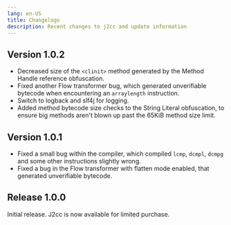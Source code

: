 ```yaml
---
lang: en-US
title: Changelogs
description: Recent changes to j2cc and update information
---
```


## Version 1.0.2
- Decreased size of the `<clinit>` method generated by the Method Handle reference obfuscation.
- Fixed another Flow transformer bug, which generated unverifiable bytecode when encountering an `arraylength` instruction.
- Switch to logback and slf4j for logging.
- Added method bytecode size checks to the String Literal obfuscation, to ensure big methods aren't blown up past the 65KiB method size limit.

## Version 1.0.1
- Fixed a small bug within the compiler, which compiled `lcmp`, `dcmpl`, `dcmpg` and some other instructions slightly wrong.
- Fixed a bug in the Flow transformer with flatten mode enabled, that generated unverifiable bytecode.

## Release 1.0.0
Initial release. J2cc is now available for limited purchase.
